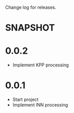 Change log for releases.

# SNAPSHOT

# 0.0.2

* Implement KPP processing

# 0.0.1

* Start project
* Implement INN processing
